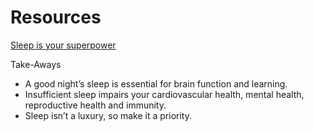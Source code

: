 # Resources

[Sleep is your superpower](https://www.ted.com/talks/matt_walker_sleep_is_your_superpower)

Take-Aways

- A good night’s sleep is essential for brain function and learning.
- Insufficient sleep impairs your cardiovascular health, mental health, reproductive health and immunity.
- Sleep isn’t a luxury, so make it a priority.
